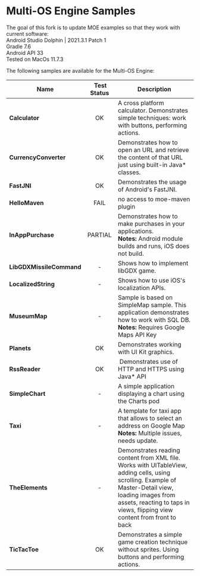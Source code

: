 Multi-OS Engine Samples
=======================

The goal of this fork is to update MOE examples so that they work with current software:  
Android Studio Dolphin | 2021.3.1 Patch 1  
Gradle 7.6  
Android API 33  
Tested on MacOs 11.7.3  

The following samples are available for the Multi-OS Engine:

| Name | Test Status | Description |
|------|:-----------:|-------------|
| **Calculator** | OK | A cross platform calculator. Demonstrates simple techniques: work with buttons, performing actions. |
| **CurrencyConverter** | OK | Demonstrates how to open an URL and retrieve the content of that URL just using built-in Java* classes. |
| **FastJNI** | OK | Demonstrates the usage of Android's FastJNI. |
| **HelloMaven** | FAIL | no access to moe-maven plugin |
| **InAppPurchase** | PARTIAL | Demonstrates how to make purchases in your applications. <br />**Notes:** Android module builds and runs, iOS does not build. |
| **LibGDXMissileCommand** | - | Shows how to implement libGDX game. |
| **LocalizedString** | - | Shows how to use iOS's localization APIs. |
| **MuseumMap** | - | Sample is based on SimpleMap sample. This application demonstrates how to work with SQL DB. <br />**Notes:** Requires Google Maps API Key |
| **Planets** | OK | Demonstrates working with UI Kit graphics. |
| **RssReader** | OK | Demonstrates use of HTTP and HTTPS using Java* API |
| **SimpleChart** | - | A simple application displaying a chart using the Charts pod |
| **Taxi** | - | A template for taxi app that allows to select an address on Google Map <br />**Notes:** Multiple issues, needs update. |
| **TheElements** | - | Demonstrates reading content from XML file. Works with UITableView, adding cells, using scrolling. Example of Master-Detail view, loading images from assets, reacting to taps in views, flipping view content from front to back |
| **TicTacToe** | OK | Demonstrates a simple game creation technique without  sprites. Using buttons and performing actions. |
